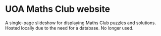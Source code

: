 # UOA Maths Club website

A single-page slideshow for displaying Maths Club puzzles and solutions. Hosted locally due to the need for a database. No longer used.
